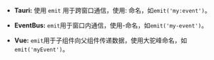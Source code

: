 * **Tauri:** 使用 `emit` 用于跨窗口通信，使用: 命名，如``emit('my:event')``。

* **EventBus:** `emit`用于窗口内通信，使用-命名，如``emit('my-event')``。

* **Vue:** `emit`用于子组件向父组件传递数据，使用大驼峰命名，如``emit('myEvent')``。